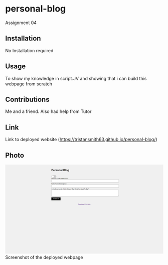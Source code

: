 # personal-blog
Assignment 04
## Installation
No Installation required
## Usage
To show my knowledge in script.JV and showing that i can build this webpage from scratch
## Contributions 
Me and a friend. Also had help from Tutor
## Link
Link to deployed website (https://tristansmith63.github.io/personal-blog/)
## Photo
 ![alt text](image.png) Screenshot of the deployed webpage
